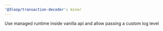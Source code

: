 ```yaml
---
'@3loop/transaction-decoder': minor
---
```


Use managed runtime inside vanilla api and allow passing a custom log level

